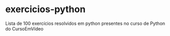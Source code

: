 # exercicios-python
Lista de 100 exercícios resolvidos em python presentes no curso de Python do CursoEmVídeo
